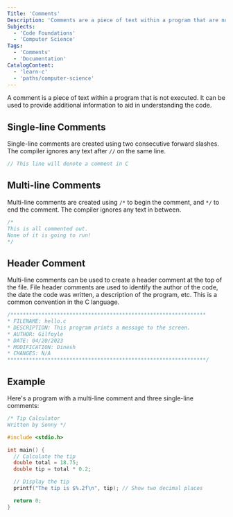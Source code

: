 ```yaml
---
Title: 'Comments'
Description: 'Comments are a piece of text within a program that are not executed. They are used to provide additional information to aid in understanding the code. In C, there are single and multi-line comments.'
Subjects:
  - 'Code Foundations'
  - 'Computer Science'
Tags:
  - 'Comments'
  - 'Documentation'
CatalogContent:
  - 'learn-c'
  - 'paths/computer-science'
---
```


A comment is a piece of text within a program that is not executed. It can be used to provide additional information to aid in understanding the code.

## Single-line Comments

Single-line comments are created using two consecutive forward slashes. The compiler ignores any text after `//` on the same line.

```c
// This line will denote a comment in C
```

## Multi-line Comments

Multi-line comments are created using `/*` to begin the comment, and `*/` to end the comment. The compiler ignores any text in between.

```c
/*
This is all commented out.
None of it is going to run!
*/
```

## Header Comment

Multi-line comments can be used to create a header comment at the top of the file. File header comments are used to identify the author of the code, the date the code was written, a description of the program, etc. This is a common convention in the C language.

```c
/***************************************************************
* FILENAME: hello.c
* DESCRIPTION: This program prints a message to the screen.
* AUTHOR: Gilfoyle
* DATE: 04/20/2023
* MODIFICATION: Dinesh
* CHANGES: N/A
****************************************************************/
```

## Example

Here's a program with a multi-line comment and three single-line comments:

```c
/* Tip Calculator
Written by Sonny */

#include <stdio.h>

int main() {
  // Calculate the tip
  double total = 18.75;
  double tip = total * 0.2;

  // Display the tip
  printf("The tip is $%.2f\n", tip); // Show two decimal places

  return 0;
}
```
